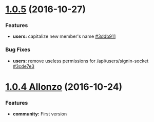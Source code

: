<a name="1.0.5"></a>
# [1.0.5](https://github.com/CodeCorico/allons-y-community/compare/1.0.4...1.0.5) (2016-10-27)

### Features
* **users:** capitalize new member's name [#3ddb911](https://github.com/CodeCorico/allons-y-community/commit/3ddb911)

### Bug Fixes
* **users:** remove useless permissions for /api/users/signin-socket [#3cde7e3](https://github.com/CodeCorico/allons-y-community/commit/3cde7e3)

<a name="1.0.4"></a>
# [1.0.4 Allonzo](https://github.com/CodeCorico/allons-y-community/releases/tag/1.0.4) (2016-10-24)

### Features

* **community:** First version

